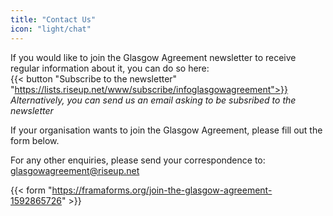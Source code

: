 ```yaml
---
title: "Contact Us"
icon: "light/chat"
---
```


If you would like to join the Glasgow Agreement newsletter to receive regular information about it, you can do so here:  
{{< button "Subscribe to the newsletter" "https://lists.riseup.net/www/subscribe/infoglasgowagreement">}}  
*Alternatively, you can send us an email asking to be subsribed to the newsletter*  

If your organisation wants to join the Glasgow Agreement, please fill out the form below.  

For any other enquiries, please send your correspondence to:  
glasgowagreement@riseup.net  

{{< form "https://framaforms.org/join-the-glasgow-agreement-1592865726" >}}

